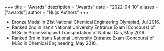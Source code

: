 +++
title = "Awards"
description = "Awards"
date = "2022-04-10"
aliases = ["awards"]
author = "Hugo Authors"
+++

* Bronze Medal in 21st National Chemical Engineering Olympiad, Jul 2016.
* Ranked 2nd in Iran’s National University Entrance Exam (Concours) of M.Sc in Processing and Transportation of Natural Gas, May 2016.
* Ranked 3rd in Iran’s National University Entrance Exam (Concours) of M.Sc in Chemical Engineering, May 2016.
